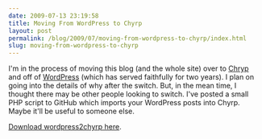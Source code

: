 ```yaml
---
date: 2009-07-13 23:19:58
title: Moving From WordPress to Chyrp
layout: post
permalink: /blog/2009/07/moving-from-wordpress-to-chyrp/index.html
slug: moving-from-wordpress-to-chyrp
---
```

I'm in the process of moving this blog (and the whole site) over to <a href="http://chyrp.net/">Chryp</a> and off of <a href="http://wordpress.org/">WordPress</a> (which has served faithfully for two years). I plan on going into the details of why after the switch. But, in the mean time, I thought there may be other people looking to switch. I've posted a small PHP script to GitHub which imports your WordPress posts into Chyrp. Maybe it'll be useful to someone else.

<a href="http://github.com/tylerhall/wordpress2chyrp/tree/master">Download wordpress2chyrp here</a>.